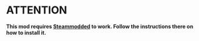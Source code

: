 # ATTENTION
**This mod requires [Steammodded](https://github.com/Steamodded/smods) to work. Follow the instructions there on how to install it.**
